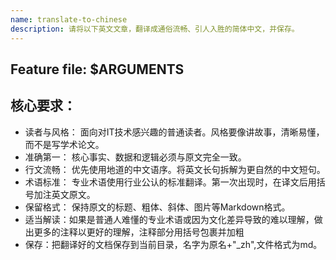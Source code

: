 ```yaml
---
name: translate-to-chinese
description: 请将以下英文文章，翻译成通俗流畅、引人入胜的简体中文，并保存。
---
```


## Feature file: $ARGUMENTS

## 核心要求：

- 读者与风格： 面向对IT技术感兴趣的普通读者。风格要像讲故事，清晰易懂，而不是写学术论文。
- 准确第一： 核心事实、数据和逻辑必须与原文完全一致。
- 行文流畅： 优先使用地道的中文语序。将英文长句拆解为更自然的中文短句。
- 术语标准： 专业术语使用行业公认的标准翻译。第一次出现时，在译文后用括号加注英文原文。
- 保留格式： 保持原文的标题、粗体、斜体、图片等Markdown格式。
- 适当解读：如果是普通人难懂的专业术语或因为文化差异导致的难以理解，做出更多的注释以更好的理解，注释部分用括号包裹并加粗
- 保存：把翻译好的文档保存到当前目录，名字为原名+"_zh",文件格式为md。
